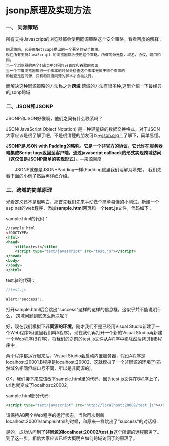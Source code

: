 # jsonp原理及实现方法 

### 一、 同源策略

所有支持Javascript的浏览器都会使用同源策略这个安全策略。看看百度的解释：

```mipsasm
同源策略，它是由Netscape提出的一个著名的安全策略。
现在所有支持JavaScript 的浏览器都会使用这个策略。所谓同源是指，域名，协议，端口相同。
当一个浏览器的两个tab页中分别打开百度和谷歌的页面
当一个百度浏览器执行一个脚本的时候会检查这个脚本是属于哪个页面的
即检查是否同源，只有和百度同源的脚本才会被执行。
```

而解决这种同源策略的方法称之为**跨域**
跨域的方法有很多种,这里介绍一下最经典的jsonp跨域

### 二、JSON和JSONP

JSONP和JSON好像啊，他们之间有什么联系吗？

JSON(JavaScript Object Notation) 是一种轻量级的数据交换格式。对于JSON大家应该是很了解了吧，不是很清楚的朋友可以去[json.org](http://www.json.org/json-zh.html)上了解下，简单易懂。

**JSONP是JSON with Padding的略称。它是一个非官方的协议，它允许在服务器端集成Script tags返回至客户端，通过javascript callback的形式实现跨域访问（这仅仅是JSONP简单的实现形式）。**--来源百度

　　JSONP就像是JSON+Padding一样(Padding这里我们理解为填充)， 我们先看下面的小例子然后再详细介绍。
　　

### 三、跨域的简单原理

光看定义还不是很明白，那首先我们先来手动做个简单易懂的小测试。新建一个asp.net的web程序，添加**sample.html**网页和一个**test.js**文件，代码如下：

sample.html的代码：

```xml
//sample.html
<!DOCTYPE>
<html>
<head>
    <title>test</title>
    <script type="text/javascript" src="test.js"></script>
</head>
<body>
</body>
</html>
```

test.js的代码：

```scss
//test.js

alert("success");
```

打开sample.html后会跳出"success”这样的这样的信息框，这似乎并不能说明什么， 跨域问题到底怎么解决呢？

好，现在我们模拟下**非同源的环境**，刚才我们不是已经用Visual Studio新建了一个Web程序吗(这里我们叫A程序)，现在我们再打开一个新的Visual Studio再新建一个Web程序(B程序)，将我们的之前的test.js文件从A程序中移除然后拷贝到B程序中。

两个程序都运行起来后，Visual Studio会启动内置服务器，假设A程序是localhost:20001,B程序是localhost:20002，这就模拟了一个非同源的环境了(虽然域名相同但端口号不同，所以是非同源的)。

OK，我们接下来应该改下sample.html里的代码，因为test.js文件在B程序上了，url也就变成了localhost:20002。

sample.html部分代码:

```xml
<script type="text/javascript" src="http://localhost:20002/test.js"></script>
```

请保持AB两个Web程序的运行状态，当你再次刷新localhost:20001/sample.html的时候，和原来一样跳出了"success"的对话框.

是的，成功访问到了**非同源的localhost:20002/test.js**这个所谓的远程服务了。到了这一步，相信大家应该已经大概明白如何跨域访问了的原理了。

　　<script>标签的src属性并不被同源策略所约束，所以可以获取任何服务器上脚本并执行。

### 四、JSONP的实现模式--CallBack

刚才的小例子讲解了跨域的原理，我们回上去再看看JSONP的定义说明中讲到了`javascript callback`的形式。那我们就来修改下代码，如何实现JSONP的javascript callback的形式。

程序A中sample的部分代码：

```xml
<script type="text/javascript">
//回调函数
function callback(data) {
    alert(data.message);
}
</script>
<script type="text/javascript" src="http://localhost:20002/test.js"></script>
```

程序B中test.js的代码：

```scss
//调用callback函数，并以json数据形式作为阐述传递，完成回调

callback({message:"success"});
```

这其实就是JSONP的简单实现模式，或者说是JSONP的原型：**创建一个回调函数，然后在远程服务上调用这个函数并且将JSON 数据形式作为参数传递，完成回调。**

**将JSON数据填充进回调函数**，这就是JSONP的JSON+Padding的含义吧。

一般情况下，我们希望这个script标签能够动态的调用，而不是像上面因为固定在html里面所以没等页面显示就执行了，很不灵活。我们可以通过javascript动态的创建script标签，这样我们就可以灵活调用远程服务了。

程序A中sample的部分代码：

```xml
<script type="text/javascript">
   function callback(data) {
       alert(data.message);
   }
   //添加<script>标签的方法
   function addScriptTag(src){
   var script = document.createElement('script');
       script.setAttribute("type","text/javascript");
       script.src = src;
       document.body.appendChild(script);
   }
   
   window.onload = function(){
       addScriptTag("http://localhost:20002/test.js");
   }
</script>
```

程序B的test.js代码不变，我们再执行下程序，是不是和原来的一样呢。

如果我们再想调用一个远程服务的话，只要添加`addScriptTag`方法，传入远程服务的src值就可以了。

这里说明下为什么要将addScriptTag方法放入到`window.onload`的方法里，原因是addScriptTag方法中有句`document.body.appendChild(script);`，这个script标签是被添加到body里的，由于我们写的javascript代码是在head标签中，document.body还没有初始化完毕呢，所以我们要通过window.onload方法先初始化页面，这样才不会出错。

上面的例子是最简单的JSONP的实现模型


